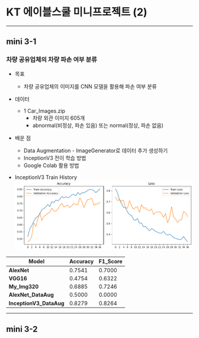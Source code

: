 # KT 에이블스쿨 미니프로젝트 (2)

---
## mini 3-1

### 차량 공유업체의 차량 파손 여부 분류

* 목표
    - 차량 공유업체의 이미지를 CNN 모델을 활용해 파손 여부 분류


* 데이터
    - 1 Car_Images.zip
        - 차량 외관 이미지 605개
        - abnormal(비정상, 파손 있음) 또는 normal(정상, 파손 없음)

* 배운 점
    - Data Augmentation - ImageGenerator로 데이터 추가 생성하기
    - InceptionV3 전이 학습 방법
    - Google Colab 활용 방법

* InceptionV3 Train History
![InceptionV3 Train History](./mini3-1/inv3_hist.png)

|Model|Accuracy|F1_Score|
|-|-|-|
|**AlexNet**|0.7541|0.7000|
|**VGG16**|0.4754|0.6322|
|**My_Img320**|0.6885|0.7246|
|**AlexNet_DataAug**|0.5000|0.0000|
|**InceptionV3_DataAug**|0.8279|0.8264|

---
## mini 3-2
